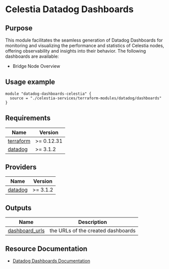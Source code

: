 # Celestia Datadog Dashboards

## Purpose

This module facilitates the seamless generation of Datadog Dashboards for monitoring and visualizing the performance and statistics of Celestia nodes, offering observability and insights into their behavior. The following dashboards are available:

- Bridge Node Overview

## Usage example

```hcl
module "datadog-dashboards-celestia" {
  source = "./celestia-services/terraform-modules/datadog/dashboards"
}
```

<!-- BEGIN_TF_DOCS -->
## Requirements

| Name | Version |
|------|---------|
| <a name="requirement_terraform"></a> [terraform](#requirement_terraform) | >= 0.12.31 |
| <a name="requirement_datadog"></a> [datadog](#requirement_datadog) | >= 3.1.2 |

## Providers

| Name | Version |
|------|---------|
| <a name="provider_datadog"></a> [datadog](#provider_datadog) | >= 3.1.2 |

## Outputs

| Name | Description |
|------|-------------|
| <a name="output_dashboard_urls"></a> [dashboard_urls](#output_dashboard_urls) | the URLs of the created dashboards |
<!-- END_TF_DOCS -->
## Resource Documentation
* [Datadog Dashboards Documentation](https://docs.datadoghq.com/dashboards/)